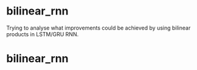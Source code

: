 # bilinear_rnn

Trying to analyse what improvements could be achieved by using bilinear products in LSTM/GRU RNN.

# bilinear_rnn
